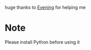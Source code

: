 huge thanks to [Evening](https://github.com/Eve-ning) for helping me

# Note
Please install Python before using it
